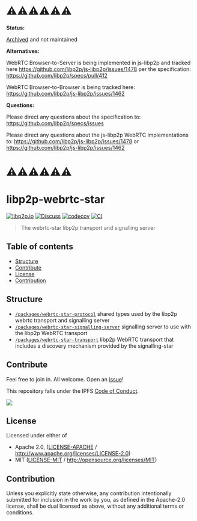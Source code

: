 # ⚠️⚠️⚠️⚠️⚠️⚠️ <!-- omit in toc -->

**Status:**

[Archived](https://github.com/libp2p/github-mgmt/pull/80) and not maintained

**Alternatives:**

WebRTC Browser-to-Server is being implemented in js-libp2p and tracked here <https://github.com/libp2p/js-libp2p/issues/1478> per the specification: <https://github.com/libp2p/specs/pull/412>

WebRTC Browser-to-Browser is being tracked here: <https://github.com/libp2p/js-libp2p/issues/1462>

**Questions:**

Please direct any questions about the specification to: <https://github.com/libp2p/specs/issues>

Please direct any questions about the js-libp2p WebRTC implementations to:
<https://github.com/libp2p/js-libp2p/issues/1478> or
<https://github.com/libp2p/js-libp2p/issues/1462>

# ⚠️⚠️⚠️⚠️⚠️⚠️ <!-- omit in toc -->

# libp2p-webrtc-star <!-- omit in toc -->

[![libp2p.io](https://img.shields.io/badge/project-libp2p-yellow.svg?style=flat-square)](http://libp2p.io/)
[![Discuss](https://img.shields.io/discourse/https/discuss.libp2p.io/posts.svg?style=flat-square)](https://discuss.libp2p.io)
[![codecov](https://img.shields.io/codecov/c/github/libp2p/js-libp2p-webrtc-star.svg?style=flat-square)](https://codecov.io/gh/libp2p/js-libp2p-webrtc-star)
[![CI](https://img.shields.io/github/actions/workflow/status/libp2p/js-libp2p-webrtc-star/js-test-and-release.yml?branch=master\&style=flat-square)](https://github.com/libp2p/js-libp2p-webrtc-star/actions/workflows/js-test-and-release.yml?query=branch%3Amaster)

> The webrtc-star libp2p transport and signalling server

## Table of contents <!-- omit in toc -->

- [Structure](#structure)
- [Contribute](#contribute)
- [License](#license)
- [Contribution](#contribution)

## Structure

- [`/packages/webrtc-star-protocol`](./packages/webrtc-star-protocol) shared types used by the libp2p webrtc transport and signalling server
- [`/packages/webrtc-star-signalling-server`](./packages/webrtc-star-signalling-server) signalling server to use with the libp2p WebRTC transport
- [`/packages/webrtc-star-transport`](./packages/webrtc-star-transport) libp2p WebRTC transport that includes a discovery mechanism provided by the signalling-star

## Contribute

Feel free to join in. All welcome. Open an [issue](https://github.com/libp2p/js-interfaces/issues)!

This repository falls under the IPFS [Code of Conduct](https://github.com/ipfs/community/blob/master/code-of-conduct.md).

[![](https://cdn.rawgit.com/jbenet/contribute-ipfs-gif/master/img/contribute.gif)](https://github.com/ipfs/community/blob/master/contributing.md)

## License

Licensed under either of

- Apache 2.0, ([LICENSE-APACHE](LICENSE-APACHE) / <http://www.apache.org/licenses/LICENSE-2.0>)
- MIT ([LICENSE-MIT](LICENSE-MIT) / <http://opensource.org/licenses/MIT>)

## Contribution

Unless you explicitly state otherwise, any contribution intentionally submitted for inclusion in the work by you, as defined in the Apache-2.0 license, shall be dual licensed as above, without any additional terms or conditions.
